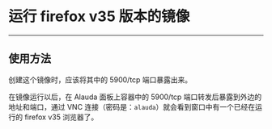 # 运行 firefox v35 版本的镜像
----

## 使用方法

创建这个镜像时，应该将其中的 5900/tcp 端口暴露出来。

在镜像运行以后，在 Alauda 面板上容器中的 5900/tcp 端口转发后暴露到外边的地址和端口，通过 VNC 连接（密码是：`alauda`）就会看到窗口中有一个已经在运行的 firefox v35 浏览器了。
